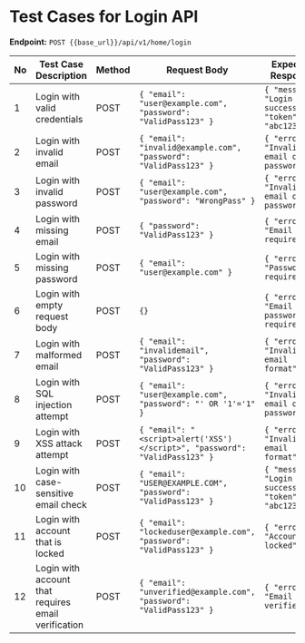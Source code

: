 # Test Cases for Login API

**Endpoint:** `POST {{base_url}}/api/v1/home/login`

| No  | Test Case Description                               | Method | Request Body                                                               | Expected Response                                      | Status Code      |
| --- | --------------------------------------------------- | ------ | -------------------------------------------------------------------------- | ------------------------------------------------------ | ---------------- |
| 1   | Login with valid credentials                        | POST   | `{ "email": "user@example.com", "password": "ValidPass123" }`              | `{ "message": "Login successful", "token": "abc123" }` | 200 OK           |
| 2   | Login with invalid email                            | POST   | `{ "email": "invalid@example.com", "password": "ValidPass123" }`           | `{ "error": "Invalid email or password" }`             | 401 Unauthorized |
| 3   | Login with invalid password                         | POST   | `{ "email": "user@example.com", "password": "WrongPass" }`                 | `{ "error": "Invalid email or password" }`             | 401 Unauthorized |
| 4   | Login with missing email                            | POST   | `{ "password": "ValidPass123" }`                                           | `{ "error": "Email is required" }`                     | 400 Bad Request  |
| 5   | Login with missing password                         | POST   | `{ "email": "user@example.com" }`                                          | `{ "error": "Password is required" }`                  | 400 Bad Request  |
| 6   | Login with empty request body                       | POST   | `{}`                                                                       | `{ "error": "Email and password are required" }`       | 400 Bad Request  |
| 7   | Login with malformed email                          | POST   | `{ "email": "invalidemail", "password": "ValidPass123" }`                  | `{ "error": "Invalid email format" }`                  | 400 Bad Request  |
| 8   | Login with SQL injection attempt                    | POST   | `{ "email": "user@example.com", "password": "' OR '1'='1" }`               | `{ "error": "Invalid email or password" }`             | 401 Unauthorized |
| 9   | Login with XSS attack attempt                       | POST   | `{ "email": "<script>alert('XSS')</script>", "password": "ValidPass123" }` | `{ "error": "Invalid email format" }`                  | 400 Bad Request  |
| 10  | Login with case-sensitive email check               | POST   | `{ "email": "USER@EXAMPLE.COM", "password": "ValidPass123" }`              | `{ "message": "Login successful", "token": "abc123" }` | 200 OK           |
| 11  | Login with account that is locked                   | POST   | `{ "email": "lockeduser@example.com", "password": "ValidPass123" }`        | `{ "error": "Account is locked" }`                     | 403 Forbidden    |
| 12  | Login with account that requires email verification | POST   | `{ "email": "unverified@example.com", "password": "ValidPass123" }`        | `{ "error": "Email not verified" }`                    | 403 Forbidden    |
